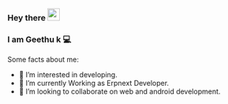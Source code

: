
### Hey there <img src="https://media.giphy.com/media/hvRJCLFzcasrR4ia7z/giphy.gif" width="25px">
### I am Geethu k :computer:

Some facts about me:

- 👀 I’m interested in developing.
- 🌱 I’m currently Working as Erpnext Developer.
- 💞️ I’m looking to collaborate on web and android development.
